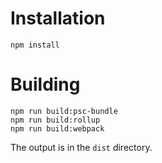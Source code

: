 Installation
============

```
npm install
```

Building
========

```
npm run build:psc-bundle
npm run build:rollup
npm run build:webpack
```

The output is in the `dist` directory.
